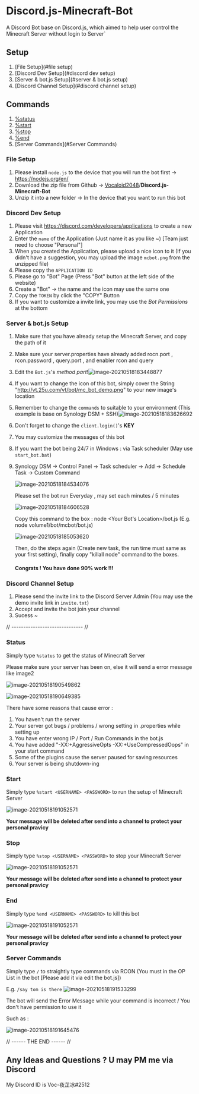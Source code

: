 # Discord.js-Minecraft-Bot

A Discord Bot base on Discord.js, which aimed to help user control the Minecraft Server without login to Server`

## Setup

1. [File Setup](#file setup)
2. [Discord Dev Setup](#discord dev setup)
3. [Server & bot.js Setup](#server & bot.js setup)
4. [Discord Channel Setup](#discord channel setup)

## Commands

1. [%status](#status)
2. [%start](#start)
3. [%stop](#stop)
4. [%end](#end)
5. [Server Commands](#Server Commands)



### File Setup

1. Please install `node.js` to the device that you will run the bot first -> https://nodejs.org/en/
2. Download the zip file from Github -> [Vocaloid2048](https://github.com/Vocaloid2048)/**Discord.js-Minecraft-Bot**
3. Unzip it into a new folder -> In the device that you want to run this bot

### Discord Dev Setup

1. Please visit https://discord.com/developers/applications to create a new Application
2. Enter the `name` of the Application (Just name it as you like ~) [Team just need to choose "Personal"]
3. When you created the Application, please upload a nice icon to it (If you didn't have a suggestion, you may upload the image `mcbot.png` from the unzipped file)
4. Please copy the `APPLICATION ID`
5. Please go to "Bot" Page (Press "Bot" button at the left side of the website)
6. Create a "Bot" -> the name and the icon may use the same one
7. Copy the `TOKEN` by click the "COPY" Button
8. If you want to customize a invite link, you may use the *Bot Permissions* at the bottom

### Server & bot.js Setup

1. Make sure that you have already setup the Minecraft Server, and copy the path of it

2. Make sure your server.properties have already added rocn.port , rcon.password , query.port , and enabler rcon and query

3. Edit the `Bot.js`'s *method part*!![image-20210518183448877](http://vt.25u.com/typora/image-20210518183448877.png)

4. If you want to change the icon of this bot, simply cover the String "http://vt.25u.com/vt/bot/mc_bot_demo.png" to your new image's location

5. Remember to change the `commands` to suitable to your environment (This example is base on Synology DSM + SSH)![image-20210518183626692](http://vt.25u.com/typora/image-20210518183626692.png)

6. Don't forget to change the `client.login()`'s **KEY**

7. You may customize the messages of this bot

8. If you want the bot being 24/7 in Windows : via Task scheduler (May use `start_bot.bat`)

9. Synology DSM -> Control Panel -> Task scheduler -> Add -> Schedule Task -> Custom Command 

   ![image-20210518184534076](http://vt.25u.com/typora/image-20210518184534076.png)

   Please set the bot run Everyday , may set each minutes / 5 minutes

   ![image-20210518184606528](http://vt.25u.com/typora/image-20210518184606528.png)

   Copy this command to the box : node <Your Bot's Location>/bot.js (E.g. node volume1/bot/mcbot/bot.js)

   ![image-20210518185053620](http://vt.25u.com/typora/image-20210518185053620.png)

   Then, do the steps again (Create new task, the run time must same as your first setting), finally copy "killall node" command to the boxes.

   #### Congrats ! You have done 90% work !!!

### Discord Channel Setup

1. Please send the invite link to the Discord Server Admin (You may use the demo invite link in `invite.txt`)
2. Accept and invite the bot join your channel
3. Sucess ~

// ------------------------------ //

### Status

Simply type `%status` to get the status of Minecraft Server

Please make sure your server has been on, else it will send a error message like image2

![image-20210518190549862](http://vt.25u.com/typora/image-20210518190549862.png)



![image-20210518190649385](http://vt.25u.com/typora/image-20210518190649385.png)

There have some reasons that cause error :

1. You haven't run the server
2. Your server got bugs / problems / wrong setting in .properties while setting up
3. You have enter wrong IP / Port / Run Commands in the bot.js
4. You have added "-XX:+AggressiveOpts -XX:+UseCompressedOops" in your start command
5. Some of the plugins cause the server paused for saving resources
6. Your server is being shutdown-ing

### Start

Simply type `%start <USERNAME> <PASSWORD>` to run the setup of Minecraft Server

![image-20210518191052571](http://vt.25u.com/typora/image-20210518191052571.png)

**Your message will be deleted after send into a channel to protect your personal pravicy**

### Stop

Simply type `%stop <USERNAME> <PASSWORD>` to stop your Minecraft Server

![image-20210518191052571](http://vt.25u.com/typora/image-20210518191231122.png)

**Your message will be deleted after send into a channel to protect your personal pravicy**

### End

Simply type `%end <USERNAME> <PASSWORD>` to kill this bot

![image-20210518191052571](http://vt.25u.com/typora/image-20210518191304028.png)

**Your message will be deleted after send into a channel to protect your personal pravicy**

### Server Commands

Simply type `/` to straightly type commands via RCON (You must in the OP List in the bot [Please add it via edit the bot.js])

E.g. `/say tom is there` ![image-20210518191533299](http://vt.25u.com/typora/image-20210518191533299.png)

The bot will send the Error Message while your command is incorrect / You don't have permission to use it

Such as : 

![image-20210518191645476](http://vt.25u.com/typora/image-20210518191645476.png)

// ------ THE END ------ //

## Any Ideas and Questions ? U may PM me via Discord 

My Discord ID is Voc-夜芷冰#2512